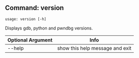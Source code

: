 ## Command: version ##
```
usage: version [-h]
```
Displays gdb, python and pwndbg versions.  

| Optional Argument | Info |
|---------------------|------|
| --help | show this help message and exit |


